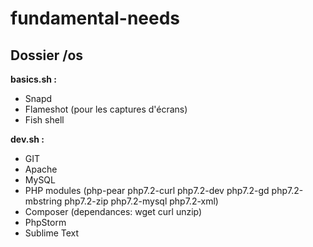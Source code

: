 # fundamental-needs

## Dossier /os
**basics.sh :**  
- Snapd  
- Flameshot (pour les captures d'écrans)  
- Fish shell  

**dev.sh :**  
- GIT  
- Apache  
- MySQL  
- PHP modules (php-pear php7.2-curl php7.2-dev php7.2-gd php7.2-mbstring php7.2-zip php7.2-mysql php7.2-xml)  
- Composer (dependances: wget curl unzip)  
- PhpStorm  
- Sublime Text	